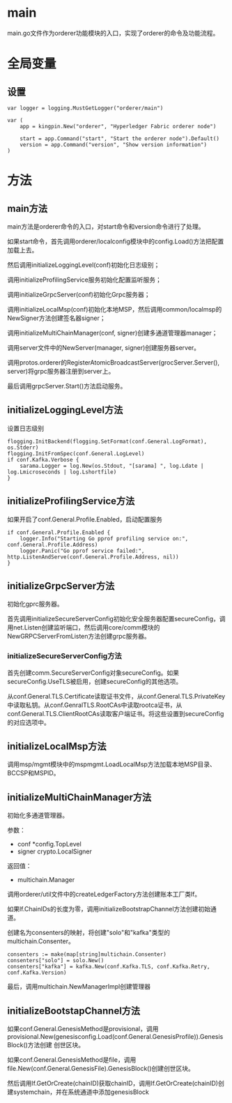 main
===

main.go文件作为orderer功能模块的入口，实现了orderer的命令及功能流程。

# 全局变量

## 设置

```golang
var logger = logging.MustGetLogger("orderer/main")

var (
	app = kingpin.New("orderer", "Hyperledger Fabric orderer node")

	start = app.Command("start", "Start the orderer node").Default()
	version = app.Command("version", "Show version information")
)
```

# 方法

## main方法

main方法是orderer命令的入口，对start命令和version命令进行了处理。

如果start命令，首先调用orderer/localconfig模块中的config.Load()方法把配置加载上去。

然后调用initializeLoggingLevel(conf)初始化日志级别；

调用initializeProfilingService服务初始化配置监听服务；

调用initializeGrpcServer(conf)初始化Grpc服务器；

调用initializeLocalMsp(conf)初始化本地MSP，然后调用common/localmsp的NewSigner方法创建签名器signer；

调用initializeMultiChainManager(conf, signer)创建多通道管理器manager；

调用server文件中的NewServer(manager, signer)创建服务器server。

调用protos.orderer的RegisterAtomicBroadcastServer(grocServer.Server(), server)将grpc服务器注册到server上。

最后调用grpcServer.Start()方法启动服务。

## initializeLoggingLevel方法

设置日志级别

```golang
flogging.InitBackend(flogging.SetFormat(conf.General.LogFormat), os.Stderr)
flogging.InitFromSpec(conf.General.LogLevel)
if conf.Kafka.Verbose {
	sarama.Logger = log.New(os.Stdout, "[sarama] ", log.Ldate | log.Lmicroseconds | log.Lshortfile)
}
```

## initializeProfilingService方法

如果开启了conf.General.Profile.Enabled，启动配置服务

```golang
if conf.General.Profile.Enabled {
	logger.Info("Starting Go pprof profiling service on:", conf.General.Profile.Address)
	logger.Panic("Go pprof service failed:", http.ListenAndServe(conf.General.Profile.Address, nil))
}
```

## initializeGrpcServer方法

初始化gprc服务器。

首先调用initializeSecureServerConfig初始化安全服务器配置secureConfig，调用net.Listen创建监听端口，然后调用core/comm模块的NewGRPCServerFromListen方法创建grpc服务器。

### initializeSecureServerConfig方法

首先创建comm.SecureServerConfig对象secureConfig。如果secureConfig.UseTLS被启用，创建secureConfig的其他选项。

从conf.General.TLS.Certificate读取证书文件，从conf.General.TLS.PrivateKey中读取私钥。从conf.GenralTLS.RootCAs中读取rootca证书，从conf.General.TLS.ClientRootCAs读取客户端证书。将这些设置到secureConfig的对应选项中。

## initializeLocalMsp方法

调用msp/mgmt模块中的mspmgmt.LoadLocalMsp方法加载本地MSP目录、BCCSP和MSPID。

## initializeMultiChainManager方法

初始化多通道管理器。

参数：

- conf *config.TopLevel
- signer crypto.LocalSigner

返回值：

- multichain.Manager

调用orderer/util文件中的createLedgerFactory方法创建账本工厂类lf。

如果lf.ChainIDs的长度为零，调用initializeBootstrapChannel方法创建初始通道。

创建名为consenters的映射，将创建"solo"和"kafka"类型的multichain.Consenter。

```golang
consenters := make(map[string]multichain.Consenter)
consenters["solo"] = solo.New()
consenters["kafka"] = kafka.New(conf.Kafka.TLS, conf.Kafka.Retry, conf.Kafka.Version)
```

最后，调用multichain.NewManagerImpl创建管理器

## initializeBootstapChannel方法

如果conf.General.GenesisMethod是provisional，调用provisional.New(genesisconfig.Load(conf.General.GenesisProfile)).GenesisBlock()方法创建
创世区块。

如果conf.General.GenesisMethod是file，调用file.New(conf.General.GenesisFile).GenesisBlock()创建创世区块。

然后调用lf.GetOrCreate(chainID)获取chainID，调用lf.GetOrCreate(chainID)创建systemchain，并在系统通道中添加genesisBlock